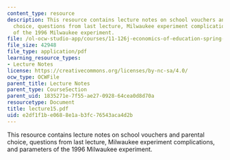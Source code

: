 ```yaml
---
content_type: resource
description: This resource contains lecture notes on school vouchers and parental
  choice, questions from last lecture, Milwaukee experiment complications, and parameters
  of the 1996 Milwaukee experiment.
file: /ol-ocw-studio-app/courses/11-126j-economics-of-education-spring-2007/e2df1f1be0688e1ab3fc76543aca4d2b_lecture15.pdf
file_size: 42948
file_type: application/pdf
learning_resource_types:
- Lecture Notes
license: https://creativecommons.org/licenses/by-nc-sa/4.0/
ocw_type: OCWFile
parent_title: Lecture Notes
parent_type: CourseSection
parent_uid: 1835271e-7f55-ae27-0928-64cea0d8d70a
resourcetype: Document
title: lecture15.pdf
uid: e2df1f1b-e068-8e1a-b3fc-76543aca4d2b
---
```

This resource contains lecture notes on school vouchers and parental choice, questions from last lecture, Milwaukee experiment complications, and parameters of the 1996 Milwaukee experiment.